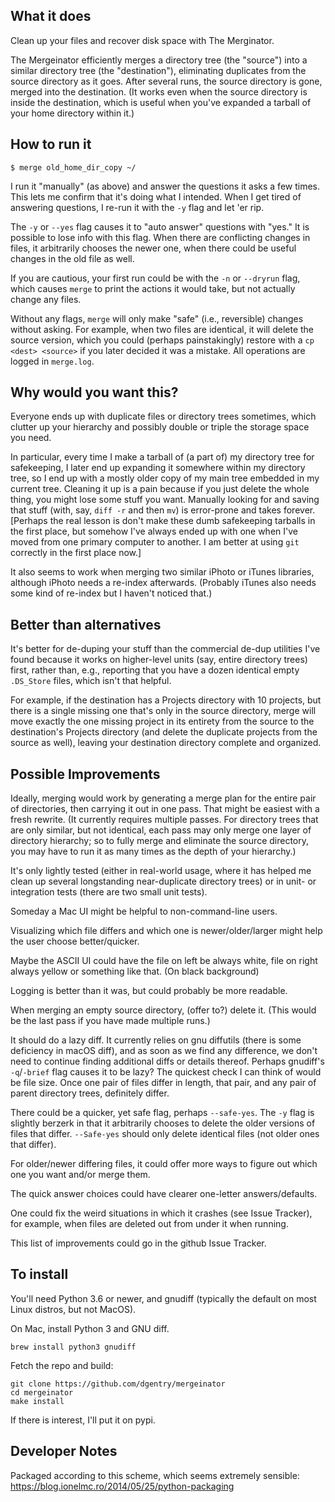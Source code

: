 ## What it does
Clean up your files and recover disk space with The Merginator.

The Mergeinator efficiently merges a directory tree (the "source")
into a similar directory tree (the "destination"), eliminating
duplicates from the source directory as it goes.  After several runs,
the source directory is gone, merged into the destination.  (It works
even when the source directory is inside the destination, which is
useful when you've expanded a tarball of your home directory within
it.)


## How to run it
```
$ merge old_home_dir_copy ~/
```
I run it "manually" (as above) and answer the questions it
asks a few times.  This lets me confirm that it's doing what I
intended.  When I get tired of answering questions, I re-run it with
the `-y` flag and let 'er rip.

The `-y` or `--yes` flag causes it to "auto answer" questions with
"yes."  It is possible to lose info with this flag.  When there are
conflicting changes in files, it arbitrarily chooses the newer one,
when there could be useful changes in the old file as well.

If you are cautious, your first run could be with the `-n` or
`--dryrun` flag, which causes `merge` to print the actions it would
take, but not actually change any files.

Without any flags, `merge` will only make "safe" (i.e., reversible)
changes without asking.  For example, when two files are identical, it
will delete the source version, which you could (perhaps
painstakingly) restore with a `cp <dest> <source>` if you later
decided it was a mistake.  All operations are logged in `merge.log`.


## Why would you want this?

Everyone ends up with duplicate files or directory trees sometimes,
which clutter up your hierarchy and possibly double or triple the
storage space you need.

In particular, every time I make a tarball of (a part of) my directory
tree for safekeeping, I later end up expanding it somewhere within my
directory tree, so I end up with a mostly older copy of my main tree
embedded in my current tree.  Cleaning it up is a pain because if you
just delete the whole thing, you might lose some stuff you want.
Manually looking for and saving that stuff (with, say, `diff -r` and
then `mv`) is error-prone and takes forever.  [Perhaps the real lesson
is don't make these dumb safekeeping tarballs in the first place, but
somehow I've always ended up with one when I've moved from one primary
computer to another.  I am better at using `git` correctly in the
first place now.]

It also seems to work when merging two similar iPhoto or iTunes
libraries, although iPhoto needs a re-index afterwards.  (Probably
iTunes also needs some kind of re-index but I haven't noticed that.)


## Better than alternatives
It's better for de-duping your stuff than the commercial de-dup
utilities I've found because it works on higher-level units (say,
entire directory trees) first, rather than, e.g., reporting that you
have a dozen identical empty `.DS_Store` files, which isn't that
helpful.

For example, if the destination has a Projects directory with 10
projects, but there is a single missing one that's only in the source
directory, merge will move exactly the one missing project in its
entirety from the source to the destination's Projects directory (and
delete the duplicate projects from the source as well), leaving your
destination directory complete and organized.


## Possible Improvements
Ideally, merging would work by generating a merge plan for the entire
pair of directories, then carrying it out in one pass.  That might be
easiest with a fresh rewrite.  (It currently requires multiple passes.
For directory trees that are only similar, but not identical, each
pass may only merge one layer of directory hierarchy; so to fully
merge and eliminate the source directory, you may have to run it as
many times as the depth of your hierarchy.)

It's only lightly tested (either in real-world usage, where it has
helped me clean up several longstanding near-duplicate directory
trees) or in unit- or integration tests (there are two small unit
tests).

Someday a Mac UI might be helpful to non-command-line users.

Visualizing which file differs and which one is newer/older/larger
might help the user choose better/quicker.

Maybe the ASCII UI could have the file on left be always white, file
on right always yellow or something like that.  (On black background)

Logging is better than it was, but could probably be more readable.

When merging an empty source directory, (offer to?) delete it.  (This
would be the last pass if you have made multiple runs.)

It should do a lazy diff.  It currently relies on gnu diffutils (there
is some deficiency in macOS diff), and as soon as we find any
difference, we don't need to continue finding additional diffs or
details thereof.  Perhaps gnudiff's `-q`/`-brief` flag causes it to be
lazy?  The quickest check I can think of would be file size.  Once one
pair of files differ in length, that pair, and any pair of parent
directory trees, definitely differ.

There could be a quicker, yet safe flag, perhaps `--safe-yes`.  The
`-y` flag is slightly berzerk in that it arbitrarily chooses to delete
the older versions of files that differ.  `--Safe-yes` should only
delete identical files (not older ones that differ).

For older/newer differing files, it could offer more ways to figure
out which one you want and/or merge them.

The quick answer choices could have clearer one-letter
answers/defaults.

One could fix the weird situations in which it crashes (see Issue
Tracker), for example, when files are deleted out from under it when
running.

This list of improvements could go in the github Issue Tracker.


## To install

You'll need Python 3.6 or newer, and gnudiff (typically the default on
most Linux distros, but not MacOS).

On Mac, install Python 3 and GNU diff.
```
brew install python3 gnudiff
```

Fetch the repo and build:
```
git clone https://github.com/dgentry/mergeinator
cd mergeinator
make install
```

If there is interest, I'll put it on pypi.



## Developer Notes
Packaged according to this scheme, which seems extremely sensible:
https://blog.ionelmc.ro/2014/05/25/python-packaging
